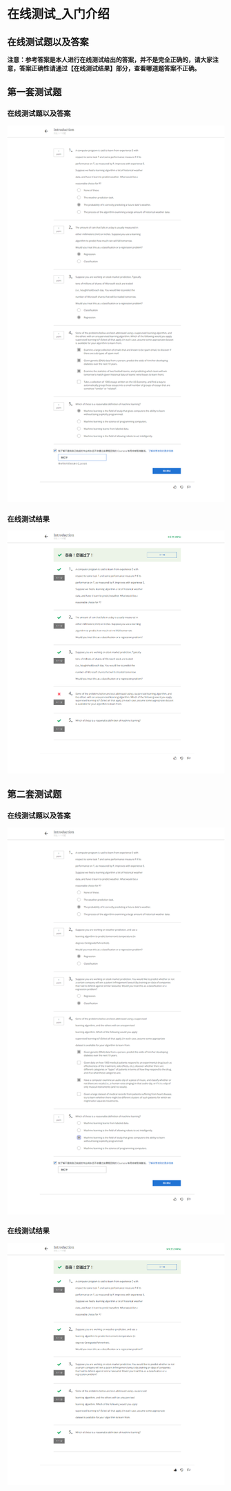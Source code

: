 # 在线测试_入门介绍
## 在线测试题以及答案
**注意：参考答案是本人进行在线测试给出的答案，并不是完全正确的，请大家注意，答案正确性请通过【在线测试结果】部分，查看哪道题答案不正确。**  
## 第一套测试题
### 在线测试题以及答案
![在线测试题](amWiki/images/001/01-Week1/2-Introduciton/16-测试题_入门介绍.jpg)
### 在线测试结果
![在线测试题_结果](amWiki/images/001/01-Week1/2-Introduciton/17-测试结果_入门介绍.jpg)
## 第二套测试题
### 在线测试题以及答案
![在线测试题](amWiki/images/001/01-Week1/2-Introduciton/18-测试题2_入门介绍.jpg)
### 在线测试结果
![在线测试题_结果](amWiki/images/001/01-Week1/2-Introduciton/19-测试结果2_入门介绍.jpg)
